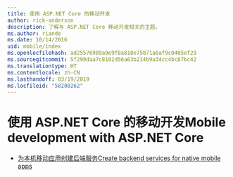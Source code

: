 ```yaml
---
title: 使用 ASP.NET Core 的移动开发
author: rick-anderson
description: 了解与 ASP.NET Core 移动开发相关的主题。
ms.author: riande
ms.date: 10/14/2016
uid: mobile/index
ms.openlocfilehash: ad25576989a9e9f8a810e75871a6af9c0405ef29
ms.sourcegitcommit: 5f299daa7c8102d56a63b214b9a34cc4bc87bc42
ms.translationtype: HT
ms.contentlocale: zh-CN
ms.lasthandoff: 03/19/2019
ms.locfileid: "58208262"
---
```

# <a name="mobile-development-with-aspnet-core"></a><span data-ttu-id="da784-103">使用 ASP.NET Core 的移动开发</span><span class="sxs-lookup"><span data-stu-id="da784-103">Mobile development with ASP.NET Core</span></span>

* [<span data-ttu-id="da784-104">为本机移动应用创建后端服务</span><span class="sxs-lookup"><span data-stu-id="da784-104">Create backend services for native mobile apps</span></span>](native-mobile-backend.md)
